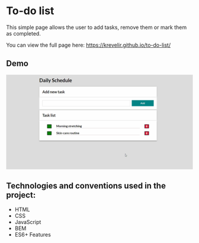 # To-do list
This simple page allows the user to add tasks, remove them or mark them as completed.

You can view the full page here: https://krevelir.github.io/to-do-list/
## Demo
![DEMONSTRATION GIF](https://github.com/Krevelir/to-do-list/blob/main/images/todolistdemo.gif)

## Technologies and conventions used in the project:
- HTML
- CSS
- JavaScript
- BEM
- ES6+ Features
